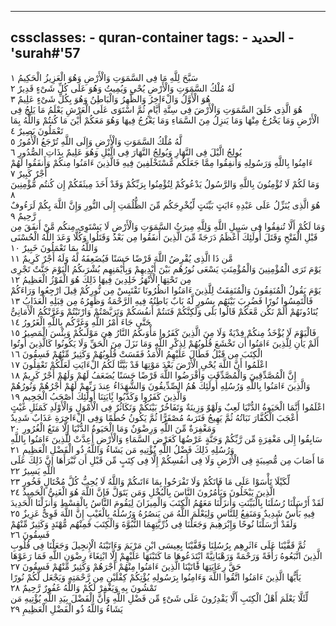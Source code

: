
---
cssclasses:
    - quran-container
tags:
    - الحديد
    - 'surah#'57
---

سَبَّحَ لِلَّهِ مَا فِى السَّمَوَتِ وَالْأَرْضِ وَهُوَ الْعَزِيزُ الْحَكِيمُ  ١<br>
لَهُ مُلْكُ السَّمَوَتِ وَالْأَرْضِ يُحْىِ وَيُمِيتُ وَهُوَ عَلَى كُلِّ شَىْءٍ قَدِيرٌ  ٢<br>
هُوَ الْأَوَّلُ وَالْءَاخِرُ وَالظَّهِرُ وَالْبَاطِنُ وَهُوَ بِكُلِّ شَىْءٍ عَلِيمٌ  ٣<br>
هُوَ الَّذِى خَلَقَ السَّمَوَتِ وَالْأَرْضَ فِى سِتَّةِ أَيَّامٍ ثُمَّ اسْتَوَى عَلَى الْعَرْشِ يَعْلَمُ مَا يَلِجُ فِى الْأَرْضِ وَمَا يَخْرُجُ مِنْهَا وَمَا يَنزِلُ مِنَ السَّمَاءِ وَمَا يَعْرُجُ فِيهَا وَهُوَ مَعَكُمْ أَيْنَ مَا كُنتُمْ وَاللَّهُ بِمَا تَعْمَلُونَ بَصِيرٌ  ٤<br>
لَّهُ مُلْكُ السَّمَوَتِ وَالْأَرْضِ وَإِلَى اللَّهِ تُرْجَعُ الْأُمُورُ  ٥<br>
يُولِجُ الَّيْلَ فِى النَّهَارِ وَيُولِجُ النَّهَارَ فِى الَّيْلِ وَهُوَ عَلِيمٌ بِذَاتِ الصُّدُورِ  ٦<br>
ءَامِنُوا بِاللَّهِ وَرَسُولِهِ وَأَنفِقُوا مِمَّا جَعَلَكُم مُّسْتَخْلَفِينَ فِيهِ فَالَّذِينَ ءَامَنُوا مِنكُمْ وَأَنفَقُوا لَهُمْ أَجْرٌ كَبِيرٌ  ٧<br>
وَمَا لَكُمْ لَا تُؤْمِنُونَ بِاللَّهِ وَالرَّسُولُ يَدْعُوكُمْ لِتُؤْمِنُوا بِرَبِّكُمْ وَقَدْ أَخَذَ مِيثَقَكُمْ إِن كُنتُم مُّؤْمِنِينَ  ٨<br>
هُوَ الَّذِى يُنَزِّلُ عَلَى عَبْدِهِ ءَايَتٍ بَيِّنَتٍ لِّيُخْرِجَكُم مِّنَ الظُّلُمَتِ إِلَى النُّورِ وَإِنَّ اللَّهَ بِكُمْ لَرَءُوفٌ رَّحِيمٌ  ٩<br>
وَمَا لَكُمْ أَلَّا تُنفِقُوا فِى سَبِيلِ اللَّهِ وَلِلَّهِ مِيرَثُ السَّمَوَتِ وَالْأَرْضِ لَا يَسْتَوِى مِنكُم مَّنْ أَنفَقَ مِن قَبْلِ الْفَتْحِ وَقَتَلَ أُولَئِكَ أَعْظَمُ دَرَجَةً مِّنَ الَّذِينَ أَنفَقُوا مِن بَعْدُ وَقَتَلُوا وَكُلًّا وَعَدَ اللَّهُ الْحُسْنَى وَاللَّهُ بِمَا تَعْمَلُونَ خَبِيرٌ  ١۰<br>
مَّن ذَا الَّذِى يُقْرِضُ اللَّهَ قَرْضًا حَسَنًا فَيُضَعِفَهُ لَهُ وَلَهُ أَجْرٌ كَرِيمٌ  ١١<br>
يَوْمَ تَرَى الْمُؤْمِنِينَ وَالْمُؤْمِنَتِ يَسْعَى نُورُهُم بَيْنَ أَيْدِيهِمْ وَبِأَيْمَنِهِم بُشْرَىكُمُ الْيَوْمَ جَنَّتٌ تَجْرِى مِن تَحْتِهَا الْأَنْهَرُ خَلِدِينَ فِيهَا ذَلِكَ هُوَ الْفَوْزُ الْعَظِيمُ  ١٢<br>
يَوْمَ يَقُولُ الْمُنَفِقُونَ وَالْمُنَفِقَتُ لِلَّذِينَ ءَامَنُوا انظُرُونَا نَقْتَبِسْ مِن نُّورِكُمْ قِيلَ ارْجِعُوا وَرَاءَكُمْ فَالْتَمِسُوا نُورًا فَضُرِبَ بَيْنَهُم بِسُورٍ لَّهُ بَابٌ بَاطِنُهُ فِيهِ الرَّحْمَةُ وَظَهِرُهُ مِن قِبَلِهِ الْعَذَابُ  ١٣<br>
يُنَادُونَهُمْ أَلَمْ نَكُن مَّعَكُمْ قَالُوا بَلَى وَلَكِنَّكُمْ فَتَنتُمْ أَنفُسَكُمْ وَتَرَبَّصْتُمْ وَارْتَبْتُمْ وَغَرَّتْكُمُ الْأَمَانِىُّ حَتَّى جَاءَ أَمْرُ اللَّهِ وَغَرَّكُم بِاللَّهِ الْغَرُورُ  ١٤<br>
فَالْيَوْمَ لَا يُؤْخَذُ مِنكُمْ فِدْيَةٌ وَلَا مِنَ الَّذِينَ كَفَرُوا مَأْوَىكُمُ النَّارُ هِىَ مَوْلَىكُمْ وَبِئْسَ الْمَصِيرُ  ١٥<br>
أَلَمْ يَأْنِ لِلَّذِينَ ءَامَنُوا أَن تَخْشَعَ قُلُوبُهُمْ لِذِكْرِ اللَّهِ وَمَا نَزَلَ مِنَ الْحَقِّ وَلَا يَكُونُوا كَالَّذِينَ أُوتُوا الْكِتَبَ مِن قَبْلُ فَطَالَ عَلَيْهِمُ الْأَمَدُ فَقَسَتْ قُلُوبُهُمْ وَكَثِيرٌ مِّنْهُمْ فَسِقُونَ  ١٦<br>
اعْلَمُوا أَنَّ اللَّهَ يُحْىِ الْأَرْضَ بَعْدَ مَوْتِهَا قَدْ بَيَّنَّا لَكُمُ الْءَايَتِ لَعَلَّكُمْ تَعْقِلُونَ  ١٧<br>
إِنَّ الْمُصَّدِّقِينَ وَالْمُصَّدِّقَتِ وَأَقْرَضُوا اللَّهَ قَرْضًا حَسَنًا يُضَعَفُ لَهُمْ وَلَهُمْ أَجْرٌ كَرِيمٌ  ١٨<br>
وَالَّذِينَ ءَامَنُوا بِاللَّهِ وَرُسُلِهِ أُولَئِكَ هُمُ الصِّدِّيقُونَ وَالشُّهَدَاءُ عِندَ رَبِّهِمْ لَهُمْ أَجْرُهُمْ وَنُورُهُمْ وَالَّذِينَ كَفَرُوا وَكَذَّبُوا بَِٔايَتِنَا أُولَئِكَ أَصْحَبُ الْجَحِيمِ  ١٩<br>
اعْلَمُوا أَنَّمَا الْحَيَوةُ الدُّنْيَا لَعِبٌ وَلَهْوٌ وَزِينَةٌ وَتَفَاخُرٌ بَيْنَكُمْ وَتَكَاثُرٌ فِى الْأَمْوَلِ وَالْأَوْلَدِ كَمَثَلِ غَيْثٍ أَعْجَبَ الْكُفَّارَ نَبَاتُهُ ثُمَّ يَهِيجُ فَتَرَىهُ مُصْفَرًّا ثُمَّ يَكُونُ حُطَمًا وَفِى الْءَاخِرَةِ عَذَابٌ شَدِيدٌ وَمَغْفِرَةٌ مِّنَ اللَّهِ وَرِضْوَنٌ وَمَا الْحَيَوةُ الدُّنْيَا إِلَّا مَتَعُ الْغُرُورِ  ٢۰<br>
سَابِقُوا إِلَى مَغْفِرَةٍ مِّن رَّبِّكُمْ وَجَنَّةٍ عَرْضُهَا كَعَرْضِ السَّمَاءِ وَالْأَرْضِ أُعِدَّتْ لِلَّذِينَ ءَامَنُوا بِاللَّهِ وَرُسُلِهِ ذَلِكَ فَضْلُ اللَّهِ يُؤْتِيهِ مَن يَشَاءُ وَاللَّهُ ذُو الْفَضْلِ الْعَظِيمِ  ٢١<br>
مَا أَصَابَ مِن مُّصِيبَةٍ فِى الْأَرْضِ وَلَا فِى أَنفُسِكُمْ إِلَّا فِى كِتَبٍ مِّن قَبْلِ أَن نَّبْرَأَهَا إِنَّ ذَلِكَ عَلَى اللَّهِ يَسِيرٌ  ٢٢<br>
لِّكَيْلَا تَأْسَوْا عَلَى مَا فَاتَكُمْ وَلَا تَفْرَحُوا بِمَا ءَاتَىكُمْ وَاللَّهُ لَا يُحِبُّ كُلَّ مُخْتَالٍ فَخُورٍ  ٢٣<br>
الَّذِينَ يَبْخَلُونَ وَيَأْمُرُونَ النَّاسَ بِالْبُخْلِ وَمَن يَتَوَلَّ فَإِنَّ اللَّهَ هُوَ الْغَنِىُّ الْحَمِيدُ  ٢٤<br>
لَقَدْ أَرْسَلْنَا رُسُلَنَا بِالْبَيِّنَتِ وَأَنزَلْنَا مَعَهُمُ الْكِتَبَ وَالْمِيزَانَ لِيَقُومَ النَّاسُ بِالْقِسْطِ وَأَنزَلْنَا الْحَدِيدَ فِيهِ بَأْسٌ شَدِيدٌ وَمَنَفِعُ لِلنَّاسِ وَلِيَعْلَمَ اللَّهُ مَن يَنصُرُهُ وَرُسُلَهُ بِالْغَيْبِ إِنَّ اللَّهَ قَوِىٌّ عَزِيزٌ  ٢٥<br>
وَلَقَدْ أَرْسَلْنَا نُوحًا وَإِبْرَهِيمَ وَجَعَلْنَا فِى ذُرِّيَّتِهِمَا النُّبُوَّةَ وَالْكِتَبَ فَمِنْهُم مُّهْتَدٍ وَكَثِيرٌ مِّنْهُمْ فَسِقُونَ  ٢٦<br>
ثُمَّ قَفَّيْنَا عَلَى ءَاثَرِهِم بِرُسُلِنَا وَقَفَّيْنَا بِعِيسَى ابْنِ مَرْيَمَ وَءَاتَيْنَهُ الْإِنجِيلَ وَجَعَلْنَا فِى قُلُوبِ الَّذِينَ اتَّبَعُوهُ رَأْفَةً وَرَحْمَةً وَرَهْبَانِيَّةً ابْتَدَعُوهَا مَا كَتَبْنَهَا عَلَيْهِمْ إِلَّا ابْتِغَاءَ رِضْوَنِ اللَّهِ فَمَا رَعَوْهَا حَقَّ رِعَايَتِهَا فََٔاتَيْنَا الَّذِينَ ءَامَنُوا مِنْهُمْ أَجْرَهُمْ وَكَثِيرٌ مِّنْهُمْ فَسِقُونَ  ٢٧<br>
يَأَيُّهَا الَّذِينَ ءَامَنُوا اتَّقُوا اللَّهَ وَءَامِنُوا بِرَسُولِهِ يُؤْتِكُمْ كِفْلَيْنِ مِن رَّحْمَتِهِ وَيَجْعَل لَّكُمْ نُورًا تَمْشُونَ بِهِ وَيَغْفِرْ لَكُمْ وَاللَّهُ غَفُورٌ رَّحِيمٌ  ٢٨<br>
لِّئَلَّا يَعْلَمَ أَهْلُ الْكِتَبِ أَلَّا يَقْدِرُونَ عَلَى شَىْءٍ مِّن فَضْلِ اللَّهِ وَأَنَّ الْفَضْلَ بِيَدِ اللَّهِ يُؤْتِيهِ مَن يَشَاءُ وَاللَّهُ ذُو الْفَضْلِ الْعَظِيمِ  ٢٩<br>
